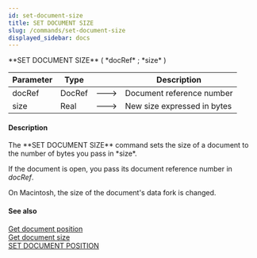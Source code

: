 ```yaml
---
id: set-document-size
title: SET DOCUMENT SIZE
slug: /commands/set-document-size
displayed_sidebar: docs
---
```


<!--REF #_command_.SET DOCUMENT SIZE.Syntax-->**SET DOCUMENT SIZE** ( *docRef* ; *size* )<!-- END REF-->
<!--REF #_command_.SET DOCUMENT SIZE.Params-->
| Parameter | Type |  | Description |
| --- | --- | --- | --- |
| docRef | DocRef | &#x1F852; | Document reference number |
| size | Real | &#x1F852; | New size expressed in bytes |

<!-- END REF-->

#### Description 

<!--REF #_command_.SET DOCUMENT SIZE.Summary-->The **SET DOCUMENT SIZE** command sets the size of a document to the number of bytes you pass in *size*.<!-- END REF--> 

If the document is open, you pass its document reference number in *docRef*.

On Macintosh, the size of the document's data fork is changed.

#### See also 

[Get document position](get-document-position.md)  
[Get document size](get-document-size.md)  
[SET DOCUMENT POSITION](set-document-position.md)  